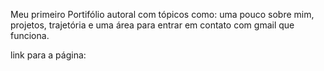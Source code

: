 Meu primeiro Portifólio autoral com tópicos como: uma pouco sobre mim, projetos, trajetória e uma área para entrar em contato com gmail que funciona.

link para a página:

